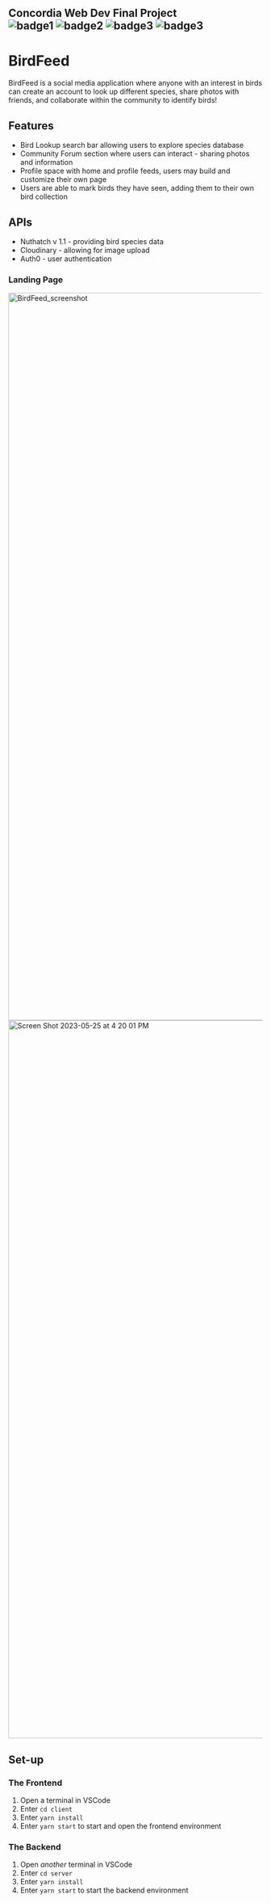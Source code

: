 ## Concordia Web Dev Final Project <br> ![badge1](https://img.shields.io/badge/Front--end-React-blue) ![badge2](https://img.shields.io/badge/Back--end-Node.js-green) ![badge3](https://img.shields.io/badge/MongoDB-important) ![badge3](https://img.shields.io/badge/Styled--Components-yellow)

# BirdFeed

<p> BirdFeed is a social media application where anyone with an interest in birds can create an account to look up different species, share photos with friends, and collaborate within the community to identify birds! <p>

## Features

- Bird Lookup search bar allowing users to explore species database
- Community Forum section where users can interact - sharing photos and information
- Profile space with home and profile feeds, users may build and customize their own page
- Users are able to mark birds they have seen, adding them to their own bird collection
  
## APIs
  
- Nuthatch v 1.1 - providing bird species data
- Cloudinary - allowing for image upload
- Auth0 - user authentication
  
### Landing Page
  
<img width="1440" alt="BirdFeed_screenshot" src="https://user-images.githubusercontent.com/122415068/231347985-6c1b8834-7d24-4d0a-89d5-bd6d29354be5.png">
  
<img width="1421" alt="Screen Shot 2023-05-25 at 4 20 01 PM" src="https://github.com/Andrew-Pecyna/Concordia-Final-Project/assets/122415068/8869e96d-e439-47a0-b024-6d4eb720a1a2">


## Set-up

### The Frontend

1. Open a terminal in VSCode
2. Enter `cd client`
3. Enter `yarn install`
4. Enter `yarn start` to start and open the frontend environment
  
### The Backend

1. Open *another* terminal in VSCode
2. Enter `cd server`
3. Enter `yarn install`
4. Enter `yarn start` to start the backend environment 
